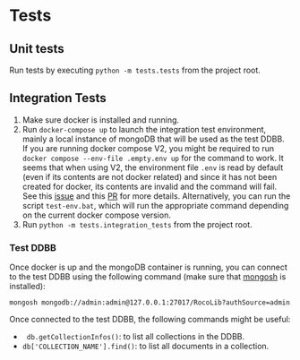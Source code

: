 # Tests

## Unit tests

Run tests by executing `python -m tests.tests` from the project root.

## Integration Tests

1. Make sure docker is installed and running.
2. Run `docker-compose up` to launch the integration test environment, mainly a local instance of mongoDB that will be used as the test DDBB. If you are running docker compose V2, you might be required to run `docker compose --env-file .empty.env up` for the command to work. It seems that when using V2, the environment file `.env` is read by default (even if its contents are not docker related) and since it has not been created for docker, its contents are invalid and the command will fail. See this [issue](https://github.com/docker/compose/issues/6741) and this [PR](https://github.com/docker/compose/pull/6850) for more details. Alternatively, you can run the script `test-env.bat`, which will run the appropriate command depending on the current docker compose version.
3. Run `python -m tests.integration_tests` from the project root.

### Test DDBB

Once docker is up and the mongoDB container is running, you can connect to the test DDBB using the following command (make sure that [mongosh](https://docs.mongodb.com/mongodb-shell/install/) is installed):

```
mongosh mongodb://admin:admin@127.0.0.1:27017/RocoLib?authSource=admin 
```

Once connected to the test DDBB, the following commands might be useful:

* ` db.getCollectionInfos()`: to list all collections in the DDBB.
* `db['COLLECTION_NAME'].find()`: to list all documents in a collection.
